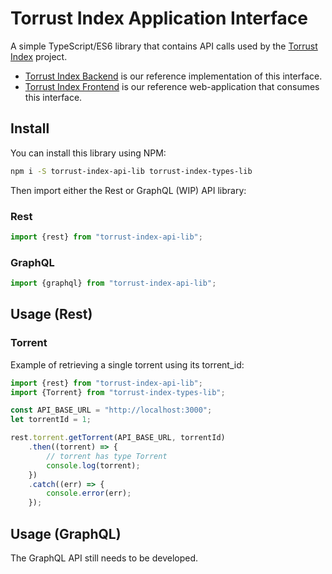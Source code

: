 # Torrust Index Application Interface

A simple TypeScript/ES6 library that contains API calls used by the [Torrust Index](https://github.com/torrust/torrust-index) project.

* [Torrust Index Backend](https://github.com/torrust/torrust-index-backend) is our reference implementation of this interface.
* [Torrust Index Frontend](https://github.com/torrust/torrust-index-frontend) is our reference web-application that consumes this interface.


## Install

You can install this library using NPM:

```sh
npm i -S torrust-index-api-lib torrust-index-types-lib
```

Then import either the Rest or GraphQL (WIP) API library:

### Rest

```js
import {rest} from "torrust-index-api-lib";
```

### GraphQL

```js
import {graphql} from "torrust-index-api-lib";
```

## Usage (Rest)

### Torrent

Example of retrieving a single torrent using its torrent_id:

```ts
import {rest} from "torrust-index-api-lib";
import {Torrent} from "torrust-index-types-lib";

const API_BASE_URL = "http://localhost:3000";
let torrentId = 1;

rest.torrent.getTorrent(API_BASE_URL, torrentId)
    .then((torrent) => {
        // torrent has type Torrent
        console.log(torrent);
    })
    .catch((err) => {
        console.error(err);
    });
```

## Usage (GraphQL)

The GraphQL API still needs to be developed.
